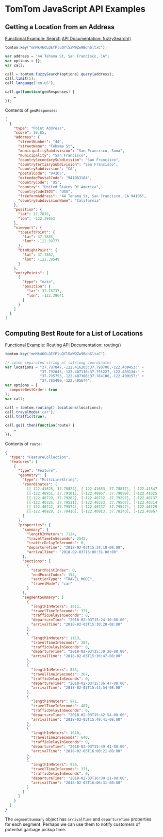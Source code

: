# TomTom JavaScript API Examples

## Getting a Location from an Address

[Functional Example: Search](https://developer.tomtom.com/maps-sdk-web/functional-examples#search)
[API Documentation: fuzzySearch()](https://api.tomtom.com/maps-sdk-js/4.19.5/documentation/classes/tomtom.html#method_fuzzySearch)

```javascript
tomtom.key("mnMk46OLQEfPluQYl5aW9Zw9BdhSltxC");

var address = "44 Tehama St, San Francisco, CA";
var options = {};
var call;

call = tomtom.fuzzySearch(options).query(address);
call.limit(5);
call.language("en-US");

call.go(function(geoResponses) {
    …
});
```

Contents of `geoResponses`:

```json
[
  {
    "type": "Point Address",
    "score": 10.85,
    "address": {
      "streetNumber": "44",
      "streetName": "Tehama St",
      "municipalitySubdivision": "San Francisco, Soma",
      "municipality": "San Francisco",
      "countrySecondarySubdivision": "San Francisco",
      "countryTertiarySubdivision": "San Francisco",
      "countrySubdivision": "CA",
      "postalCode": "94105",
      "extendedPostalCode": "941053184",
      "countryCode": "US",
      "country": "United States Of America",
      "countryCodeISO3": "USA",
      "freeformAddress": "44 Tehama St, San Francisco, CA 94105",
      "countrySubdivisionName": "California"
    },
    "position": {
      "lat": 37.7876,
      "lon": -122.39663
    },
    "viewport": {
      "topLeftPoint": {
        "lat": 37.7885,
        "lon": -122.39777
      },
      "btmRightPoint": {
        "lat": 37.7867,
        "lon": -122.39549
      }
    },
    "entryPoints": [
      {
        "type": "main",
        "position": {
          "lat": 37.78737,
          "lon": -122.39641
        }
      }
    ]
  }
]
```

## Computing Best Route for a List of Locations

[Functional Example: Routing](https://developer.tomtom.com/maps-sdk-web/functional-examples#routing)
[API Documentation: routing()](https://api.tomtom.com/maps-sdk-js/4.19.5/documentation/classes/tomtom.html#method_routing)

```javascript
tomtom.key("mnMk46OLQEfPluQYl5aW9Zw9BdhSltxC");

// colon separated string of lat/long coordinates
var locations = "37.787847,-122.416203:37.790700,-122.409453:" +
                "37.792845,-122.407136:37.795227,-122.403134:" +
                "37.795753,-122.407308:37.784180,-122.409157:" +
                "37.785490,-122.405674";
var options = {
  computeBestOrder: true
};
var call;

call = tomtom.routing().locations(locations);
call.travelMode('car');
call.traffic(true);

call.go().then(function(route) {
    …
});
```

Contents of `route`:

```json
{
  "type": "FeatureCollection",
  "features": [
    {
      "type": "Feature",
      "geometry": {
        "type": "MultiLineString",
        "coordinates": [
          [[-122.41628, 37.78824], [-122.41683, 37.78817], [-122.41847, 37.78797], … ],
          [[-122.40951, 37.79101], [-122.40967, 37.79099], [-122.41025, 37.79093], … ],
          [[-122.40729, 37.79282], [-122.40732, 37.79297], [-122.40737, 37.79323], … ],
          [[-122.40326, 37.79521], [-122.40323, 37.79507], [-122.40314, 37.79467], … ],
          [[-122.40742, 37.79574], [-122.40737, 37.79547], [-122.40729, 37.79504], … ],
          [[-122.40928, 37.78416], [-122.40913, 37.78343], [-122.40967, 37.78336], … ]
        ]
      },
      "properties": {
        "summary": {
          "lengthInMeters": 7124,
          "travelTimeInSeconds": 2542,
          "trafficDelayInSeconds": 0,
          "departureTime": "2018-02-03T15:24:10-08:00",
          "arrivalTime": "2018-02-03T16:06:31-08:00"
        },
        "sections": [
          {
            "startPointIndex": 0,
            "endPointIndex": 154,
            "sectionType": "TRAVEL_MODE",
            "travelMode": "car"
          }
        ],
        "segmentSummary": [
          {
            "lengthInMeters": 1611,
            "travelTimeInSeconds": 371,
            "trafficDelayInSeconds": 0,
            "departureTime": "2018-02-03T15:24:10-08:00",
            "arrivalTime": "2018-02-03T15:30:20-08:00"
          },
          {
            "lengthInMeters": 1113,
            "travelTimeInSeconds": 387,
            "trafficDelayInSeconds": 0,
            "departureTime": "2018-02-03T15:30:20-08:00",
            "arrivalTime": "2018-02-03T15:36:47-08:00"
          },
          {
            "lengthInMeters": 883,
            "travelTimeInSeconds": 367,
            "trafficDelayInSeconds": 0,
            "departureTime": "2018-02-03T15:36:47-08:00",
            "arrivalTime": "2018-02-03T15:42:54-08:00"
          },
          {
            "lengthInMeters": 971,
            "travelTimeInSeconds": 407,
            "trafficDelayInSeconds": 0,
            "departureTime": "2018-02-03T15:42:54-08:00",
            "arrivalTime": "2018-02-03T15:49:41-08:00"
          },
          {
            "lengthInMeters": 1610,
            "travelTimeInSeconds": 640,
            "trafficDelayInSeconds": 0,
            "departureTime": "2018-02-03T15:49:41-08:00",
            "arrivalTime": "2018-02-03T16:00:21-08:00"
          },
          {
            "lengthInMeters": 936,
            "travelTimeInSeconds": 371,
            "trafficDelayInSeconds": 0,
            "departureTime": "2018-02-03T16:00:21-08:00",
            "arrivalTime": "2018-02-03T16:06:31-08:00"
          }
        ]
      }
    }
  ]
}
```

The `segmentSummary` object has `arrivalTime` and `departureTime` properties for each segment. Perhaps we can use them to notify customers of potential garbage pickup time.
